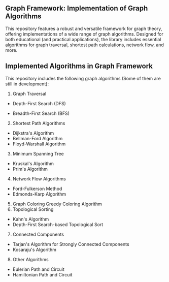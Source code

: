 ## Graph Framework: Implementation of Graph Algorithms
This repository features a robust and versatile framework for graph theory, offering implementations of a wide range of graph algorithms. 
Designed for both educational (and practical applications), the library includes essential algorithms for graph traversal, shortest path calculations, network flow, and more. 

## Implemented Algorithms in Graph Framework
This repository includes the following graph algorithms (Some of them are still in development):

1. Graph Traversal
- Depth-First Search (DFS) 

- Breadth-First Search (BFS)
2. Shortest Path Algorithms
- Dijkstra's Algorithm
- Bellman-Ford Algorithm
- Floyd-Warshall Algorithm
3. Minimum Spanning Tree
- Kruskal's Algorithm
- Prim's Algorithm
4. Network Flow Algorithms
- Ford-Fulkerson Method
- Edmonds-Karp Algorithm
5. Graph Coloring
Greedy Coloring Algorithm
6. Topological Sorting
- Kahn's Algorithm
- Depth-First Search-based Topological Sort
7. Connected Components
- Tarjan's Algorithm for Strongly Connected Components
- Kosaraju's Algorithm
8. Other Algorithms
- Eulerian Path and Circuit
- Hamiltonian Path and Circuit
